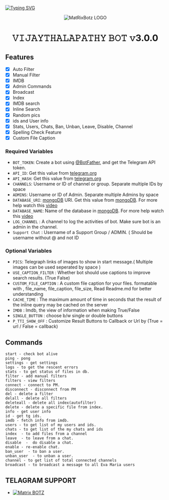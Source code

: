 [![Typing SVG](https://readme-typing-svg.herokuapp.com?font=Fira+Code&weight=1000&size=100&pause=1000&color=9401D8&width=2000&height=250&lines=WELCOME+TO+%F0%9D%99%91%F0%9D%99%84%F0%9D%99%85%F0%9D%98%BC%F0%9D%99%94%F0%9D%99%8F%F0%9D%99%83%F0%9D%98%BC%F0%9D%99%87%F0%9D%98%BC%F0%9D%99%8B%F0%9D%98%BC%F0%9D%99%8F%F0%9D%99%83%F0%9D%99%94-%F0%9D%98%BD%F0%9D%99%8A%F0%9D%99%8F;A+SIMPLE+BOT+MAKER;CREATED+BY+TEAM+%F0%9D%97%94%F0%9D%97%A0%F0%9D%97%9F)](https://git.io/typing-svg)
<p align="center">
  <img src="https://graph.org/file/c548df4d4a42a8646aa04.jpg" alt="MatRixBotz LOGO">
</p>
<h1 align="center">
  <b> 𝚅𝙸𝙹𝙰𝚈𝚃𝙷𝙰𝙻𝙰𝙿𝙰𝚃𝙷𝚈 𝙱𝙾𝚃 𝚟3.0.0</b>
</h1>




## Features

- [x] Auto Filter
- [x] Manual Filter
- [x] IMDB
- [x] Admin Commands
- [x] Broadcast
- [x] Index
- [x] IMDB search
- [x] Inline Search
- [x] Random pics
- [x] ids and User info 
- [x] Stats, Users, Chats, Ban, Unban, Leave, Disable, Channel
- [x] Spelling Check Feature
- [x] Custom File Caption

### Required Variables
* `BOT_TOKEN`: Create a bot using [@BotFather](https://telegram.dog/BotFather), and get the Telegram API token.
* `API_ID`: Get this value from [telegram.org](https://my.telegram.org/apps)
* `API_HASH`: Get this value from [telegram.org](https://my.telegram.org/apps)
* `CHANNELS`: Username or ID of channel or group. Separate multiple IDs by space
* `ADMINS`: Username or ID of Admin. Separate multiple Admins by space
* `DATABASE_URI`: [mongoDB](https://www.mongodb.com) URI. Get this value from [mongoDB](https://www.mongodb.com). For more help watch this [video](https://youtu.be/1G1XwEOnxxo)
* `DATABASE_NAME`: Name of the database in [mongoDB](https://www.mongodb.com). For more help watch this [video](https://youtu.be/1G1XwEOnxxo)
* `LOG_CHANNEL` : A channel to log the activities of bot. Make sure bot is an admin in the channel.
* `Support Chat` : Username of a Support Group / ADMIN. ( Should be username without @ and not ID
### Optional Variables
* `PICS`: Telegraph links of images to show in start message.( Multiple images can be used seperated by space )
* `USE_CAPTION_FILTER` : Whether bot should use captions to improve search results. (True False)
* `CUSTOM_FILE_CAPTION` : A custom file caption for your files. formatable with , file_name, file_caption, file_size, Read Readme.md for better understanding
* `CACHE_TIME` : The maximum amount of time in seconds that the result of the inline query may be cached on the server
* `IMDB` : Imdb, the view of information when making True/False
* `SINGLE_BUTTON` : choose b/w single or double buttons 
* `P_TTI_SHOW_OFF` : Customize Result Buttons to Callback or Url by (True = url / False = callback)


## Commands
```
start - check bot alive
ping - pong
settings - get settings 
logs - to get the rescent errors
stats - to get status of files in db.
filter - add manual filters
filters - view filters
connect - connect to PM.
disconnect - disconnect from PM
del - delete a filter
delall - delete all filters
deleteall - delete all index(autofilter)
delete - delete a specific file from index.
info - get user info
id - get tg ids.
imdb - fetch info from imdb.
users - to get list of my users and ids.
chats - to get list of the my chats and ids 
index  - to add files from a channel
leave  - to leave from a chat.
disable  -  do disable a chat.
enable - re-enable chat.
ban_user  - to ban a user.
unban_user  - to unban a user.
channel - to get list of total connected channels
broadcast - to broadcast a message to all Eva Maria users
```

## TELAGRAM SUPPORT 

* [![Matrix BOTZ](https://img.shields.io/static/v1?label=MATRIX&message=BOTZ&color=critical)](https://t.me/MatRixBotzTGsupport)

